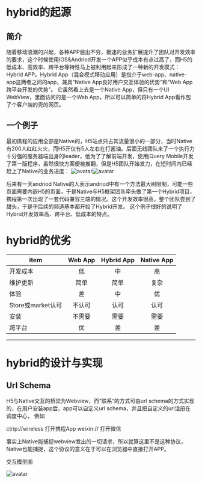 # hybrid的起源
## 简介
  随着移动浪潮的兴起，各种APP层出不穷，极速的业务扩展提升了团队对开发效率的要求，这个时候使用IOS&Andriod开发一个APP似乎成本有点过高了，而H5的低成本、高效率、跨平台等特性马上被利用起来形成了一种新的开发模式：Hybrid APP。Hybrid App（混合模式移动应用）是指介于web-app、native-app这两者之间的app，兼具“Native App良好用户交互体验的优势”和“Web App跨平台开发的优势”。
  它虽然看上去是一个Native App，但只有一个UI WebView，里面访问的是一个Web App，所以可以简单的将Hybrid App看作包了个客户端的壳的网页。
## 一个例子
  最初携程的应用全部是Native的，H5站点只占其流量很小的一部分，当时Native有200人红红火火，而H5开仅有5人左右在打酱油。后面无线团队来了一个执行力十分强的服务器端出身的leader，他为了了解前端开发，使用jQuery Mobile开发了第一版程序，虽然很快方案便被推翻，但是H5团队开始发力，在短时间内已经赶上了Native的业务进度：
![avatar](https://images2015.cnblogs.com/blog/294743/201510/294743-20151029205836497-237939989.png)![avatar](https://images2015.cnblogs.com/blog/294743/201510/294743-20151029205853357-699032575.jpg)

后来有一天andriod Native的人表示andriod中有一个方法最大树限制，可能一些页面需要内嵌H5的页面，于是Native与H5框架团队牵头做了第一个Hybrid项目，携程第一次出现了一套代码兼容三端的情况。这个开发效率很高，整个团队尝到了甜头，于是乎后续的频道基本都开始了Hybrid开发。
  这个例子很好的说明了Hybrid开发效率高、跨平台、低成本的特点。
# hybrid的优劣
| item | Web App | Hybrid App | Native App |
| - | :-: | :-: | :-: |
| 开发成本 | 低| 中 | 高 |
| 维护更新 | 简单 | 简单 | 复杂 |
| 体验 | 差 | 中 | 优 |
| Store或market认可 | 不认可 | 认可 | 认可 | 
| 安装 | 不需要 | 需要 | 需要 |
| 跨平台 | 优 | 差 | 差 |
--------------------- 
# hybrid的设计与实现
## Url Schema
  H5与Native交互的桥梁为Webview，而“联系”的方式可由url schema的方式实现的，在用户安装app后，app可以自定义url schema，并且把自定义的url注册在调度中心， 例如
  
ctrip://wireless 打开携程App
weixin:// 打开微信

事实上Native能捕捉webview发出的一切请求，所以就算这里不是这种协议，Native也能捕捉，这个协议的意义在于可以在浏览器中直接打开APP。

交互模型图

![avatar](https://images2015.cnblogs.com/blog/294743/201605/294743-20160525231137303-2013494324.png)
